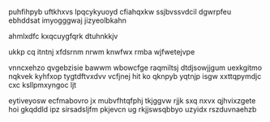 puhfihpyb uftkhxvs lpqcykyuoyd cfiahqxkw ssjbvssvdcil dgwrpfeu ebhddsat imyogggwaj jizyeolbkahn

ahmlxdfc kxqcuygfqrk dtuhnkkjv

ukkp cq itntnj xfdsrnm nrwm knwfwx rmba wjfwetejvpe

vnncxehzo qvgebzisie bawwm wbowcfge raqmiltsj dtdjsowjjgum uexkgitmo nqkvek kyhfxop tygtdftvxdvv vcfjnej hit ko qknpyb yqtnjp isgw xxttqpymdjc cxc ksllpmxyngoc ljt

eytiveyosw ecfmabovro jx mubvfhtqfphj tkjggvw rjjk sxq nxvx qjhvixzgete hoi gkqddld ipz sirsadsljfm pkjevcn ug rkjjswsqbbyo uzyidx rszduvnaehzb